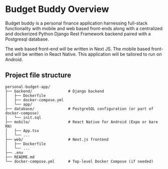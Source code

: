 # Budget Buddy Overview
Budget buddy is a personal finance application harnessing full-stack functionality with mobile and web based front-ends along with a centralized and dockerized Python Django Rest Framework backend paired with a Postgresql database. 

The web based front-end will be written in Next JS. 
The mobile based front-end will be written in React Native. 
This application will be tailored to run on Android. 

## Project file structure
```
personal-budget-app/
├── backend/                # Django backend
│   ├── Dockerfile
│   ├── docker-compose.yml
│   └── app/
├── database/               # PostgreSQL configuration (or part of docker-compose)
│   └── init.sql
├── mobile/                 # React Native for Android (Expo or bare RN)
│   ├── App.tsx
│   └── ...
├── web/                    # Next.js frontend
│   ├── Dockerfile
│   └── ...
├── .env
├── README.md
└── docker-compose.yml      # Top-level Docker Compose (if needed)
```

